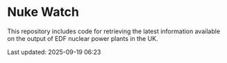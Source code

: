# Nuke Watch

This repository includes code for retrieving the latest information available on the output of EDF nuclear power plants in the UK.

Last updated: 2025-09-19 06:23